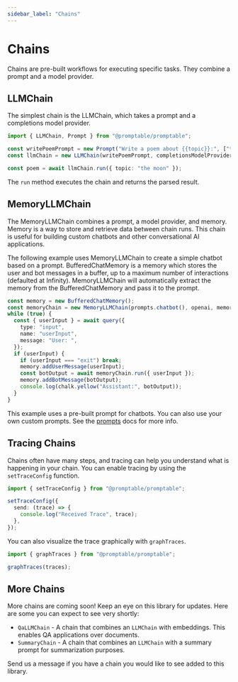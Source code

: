 ```yaml
---
sidebar_label: "Chains"
---
```


# Chains

Chains are pre-built workflows for executing specific tasks. They combine a prompt and a model provider.

## LLMChain

The simplest chain is the LLMChain, which takes a prompt and a completions model provider.

```typescript
import { LLMChain, Prompt } from "@promptable/promptable";

const writePoemPrompt = new Prompt("Write a poem about {{topic}}:", ["topic"]);
const llmChain = new LLMChain(writePoemPrompt, completionsModelProvider);

const poem = await llmChain.run({ topic: "the moon" });
```

The `run` method executes the chain and returns the parsed result.

## MemoryLLMChain

The MemoryLLMChain combines a prompt, a model provider, and memory. Memory is a way to store and retrieve data between chain runs. This chain is useful for building custom chatbots and other conversational AI applications.

The following example uses MemoryLLMChain to create a simple chatbot based on a prompt. BufferedChatMemory is a memory which stores the user and bot messages in a buffer, up to a maximum number of interactions (defaulted at Infinity). MemoryLLMChain will automatically extract the memory from the BufferedChatMemory and pass it to the prompt.

```typescript
const memory = new BufferedChatMemory();
const memoryChain = new MemoryLLMChain(prompts.chatbot(), openai, memory);
while (true) {
  const { userInput } = await query({
    type: "input",
    name: "userInput",
    message: "User: ",
  });
  if (userInput) {
    if (userInput === "exit") break;
    memory.addUserMessage(userInput);
    const botOutput = await memoryChain.run({ userInput });
    memory.addBotMessage(botOutput);
    console.log(chalk.yellow("Assistant:", botOutput));
  }
}
```

This example uses a pre-built prompt for chatbots. You can also use your own custom prompts. See the [prompts](./prompts.md) docs for more info.

## Tracing Chains

Chains often have many steps, and tracing can help you understand what is happening in your chain. You can enable tracing by using the `setTraceConfig` function.

```typescript
import { setTraceConfig } from "@promptable/promptable";

setTraceConfig({
  send: (trace) => {
    console.log("Received Trace", trace);
  },
});
```

You can also visualize the trace graphically with `graphTraces`.

```typescript
import { graphTraces } from "@promptable/promptable";

graphTraces(traces);
```

## More Chains

More chains are coming soon! Keep an eye on this library for updates. Here are some you can expect to see very shortly:

- `QaLLMChain` - A chain that combines an `LLMChain` with embeddings. This enables QA applications over documents.
- `SummaryChain` - A chain that combines an `LLMChain` with a summary prompt for summarization purposes.

Send us a message if you have a chain you would like to see added to this library.
